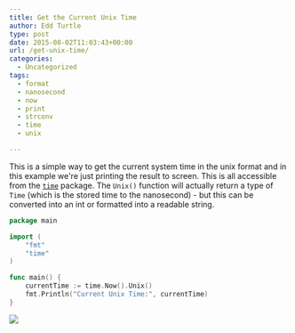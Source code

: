 ```yaml
---
title: Get the Current Unix Time
author: Edd Turtle
type: post
date: 2015-08-02T11:03:43+00:00
url: /get-unix-time/
categories:
  - Uncategorized
tags:
  - format
  - nanosecond
  - now
  - print
  - strconv
  - time
  - unix

---
```

This is a simple way to get the current system time in the unix format and in this example we're just printing the result to screen. This is all accessible from the [`time`](https://golang.org/pkg/time/) package. The `Unix()` function will actually return a type of `Time` (which is the stored time to the nanosecond) - but this can be converted into an int or formatted into a readable string.

```go
package main

import (
    "fmt"
    "time"
)

func main() {
    currentTime := time.Now().Unix()
    fmt.Println("Current Unix Time:", currentTime)
}
```

![](/img/2015/unix-time.png)